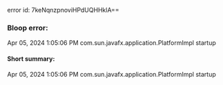 error id: 7keNqnzpnoviHPdUQHHklA==
### Bloop error:

Apr 05, 2024 1:05:06 PM com.sun.javafx.application.PlatformImpl startup
#### Short summary: 

Apr 05, 2024 1:05:06 PM com.sun.javafx.application.PlatformImpl startup
